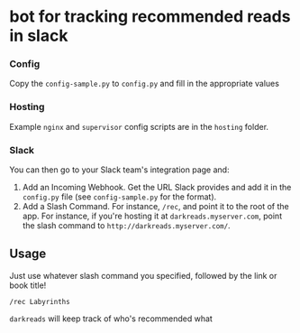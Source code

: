 # bot for tracking recommended reads in slack

### Config

Copy the `config-sample.py` to `config.py` and fill in the appropriate values

### Hosting

Example `nginx` and `supervisor` config scripts are in the `hosting` folder.

### Slack

You can then go to your Slack team's integration page and:

1. Add an Incoming Webhook. Get the URL Slack provides and add it in the `config.py` file (see `config-sample.py` for the format).
2. Add a Slash Command. For instance, `/rec`, and point it to the root of the app. For instance, if you're hosting it at `darkreads.myserver.com`, point the slash command to `http://darkreads.myserver.com/`.

## Usage

Just use whatever slash command you specified, followed by the link or book title!

    /rec Labyrinths

`darkreads` will keep track of who's recommended what